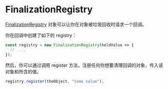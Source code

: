 # FinalizationRegistry

[FinalizationRegistry](https://developer.mozilla.org/zh-CN/docs/Web/JavaScript/Reference/Global_Objects/FinalizationRegistry) 对象可以让你在对象被垃圾回收时请求一个回调。

你在回调中创建了如下的 registry：

```js
const registry = new FinalizationRegistry(heldValue => {
  // ....
});
```

然后，你可以通过调用 register 方法，注册任何你想要清理回调的对象，传入该对象和所含的值。

```js
registry.register(theObject, "some value");
```
